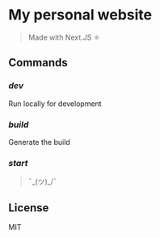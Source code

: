 # My personal website

> Made with Next.JS ⚛️

## Commands

### _dev_

Run locally for development

### _build_

Generate the build

### _start_

> ¯\_(ツ)\_/¯

## License

MIT

